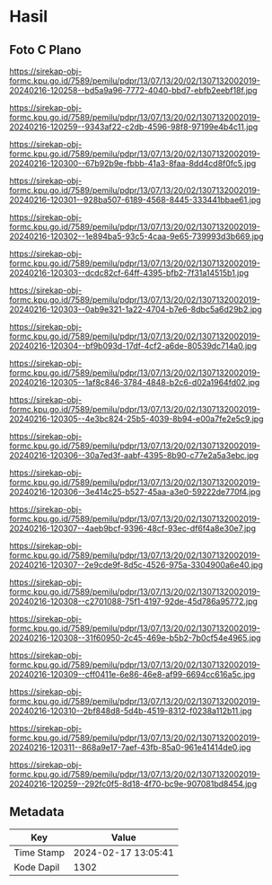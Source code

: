 # Hasil

## Foto C Plano

https://sirekap-obj-formc.kpu.go.id/7589/pemilu/pdpr/13/07/13/20/02/1307132002019-20240216-120258--bd5a9a96-7772-4040-bbd7-ebfb2eebf18f.jpg

https://sirekap-obj-formc.kpu.go.id/7589/pemilu/pdpr/13/07/13/20/02/1307132002019-20240216-120259--9343af22-c2db-4596-98f8-97199e4b4c11.jpg

https://sirekap-obj-formc.kpu.go.id/7589/pemilu/pdpr/13/07/13/20/02/1307132002019-20240216-120300--67b92b9e-fbbb-41a3-8faa-8dd4cd8f0fc5.jpg

https://sirekap-obj-formc.kpu.go.id/7589/pemilu/pdpr/13/07/13/20/02/1307132002019-20240216-120301--928ba507-6189-4568-8445-333441bbae61.jpg

https://sirekap-obj-formc.kpu.go.id/7589/pemilu/pdpr/13/07/13/20/02/1307132002019-20240216-120302--1e894ba5-93c5-4caa-9e65-739993d3b669.jpg

https://sirekap-obj-formc.kpu.go.id/7589/pemilu/pdpr/13/07/13/20/02/1307132002019-20240216-120303--dcdc82cf-64ff-4395-bfb2-7f31a14515b1.jpg

https://sirekap-obj-formc.kpu.go.id/7589/pemilu/pdpr/13/07/13/20/02/1307132002019-20240216-120303--0ab9e321-1a22-4704-b7e6-8dbc5a6d29b2.jpg

https://sirekap-obj-formc.kpu.go.id/7589/pemilu/pdpr/13/07/13/20/02/1307132002019-20240216-120304--bf9b093d-17df-4cf2-a6de-80539dc714a0.jpg

https://sirekap-obj-formc.kpu.go.id/7589/pemilu/pdpr/13/07/13/20/02/1307132002019-20240216-120305--1af8c846-3784-4848-b2c6-d02a1964fd02.jpg

https://sirekap-obj-formc.kpu.go.id/7589/pemilu/pdpr/13/07/13/20/02/1307132002019-20240216-120305--4e3bc824-25b5-4039-8b94-e00a7fe2e5c9.jpg

https://sirekap-obj-formc.kpu.go.id/7589/pemilu/pdpr/13/07/13/20/02/1307132002019-20240216-120306--30a7ed3f-aabf-4395-8b90-c77e2a5a3ebc.jpg

https://sirekap-obj-formc.kpu.go.id/7589/pemilu/pdpr/13/07/13/20/02/1307132002019-20240216-120306--3e414c25-b527-45aa-a3e0-59222de770f4.jpg

https://sirekap-obj-formc.kpu.go.id/7589/pemilu/pdpr/13/07/13/20/02/1307132002019-20240216-120307--4aeb9bcf-9396-48cf-93ec-df6f4a8e30e7.jpg

https://sirekap-obj-formc.kpu.go.id/7589/pemilu/pdpr/13/07/13/20/02/1307132002019-20240216-120307--2e9cde9f-8d5c-4526-975a-3304900a6e40.jpg

https://sirekap-obj-formc.kpu.go.id/7589/pemilu/pdpr/13/07/13/20/02/1307132002019-20240216-120308--c2701088-75f1-4197-92de-45d786a95772.jpg

https://sirekap-obj-formc.kpu.go.id/7589/pemilu/pdpr/13/07/13/20/02/1307132002019-20240216-120308--31f60950-2c45-469e-b5b2-7b0cf54e4965.jpg

https://sirekap-obj-formc.kpu.go.id/7589/pemilu/pdpr/13/07/13/20/02/1307132002019-20240216-120309--cff0411e-6e86-46e8-af99-6694cc616a5c.jpg

https://sirekap-obj-formc.kpu.go.id/7589/pemilu/pdpr/13/07/13/20/02/1307132002019-20240216-120310--2bf848d8-5d4b-4519-8312-f0238a112b11.jpg

https://sirekap-obj-formc.kpu.go.id/7589/pemilu/pdpr/13/07/13/20/02/1307132002019-20240216-120311--868a9e17-7aef-43fb-85a0-961e41414de0.jpg

https://sirekap-obj-formc.kpu.go.id/7589/pemilu/pdpr/13/07/13/20/02/1307132002019-20240216-120259--292fc0f5-8d18-4f70-bc9e-907081bd8454.jpg


## Metadata

| Key        | Value               |
| ---------- | ------------------- |
| Time Stamp | 2024-02-17 13:05:41 |
| Kode Dapil | 1302                |



